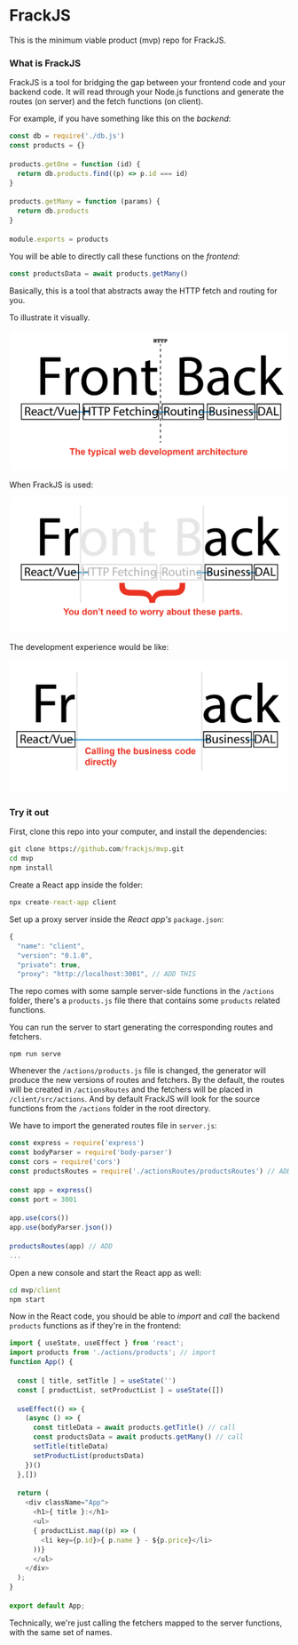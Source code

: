 # FrackJS

This is the minimum viable product (mvp) repo for FrackJS.

### What is FrackJS

FrackJS is a tool for bridging the gap between your frontend code and your backend code. It will read through your Node.js functions and generate the routes (on server) and the fetch functions (on client).

For example, if you have something like this on the *backend*:

```js
const db = require('./db.js')
const products = {}

products.getOne = function (id) {
  return db.products.find((p) => p.id === id)
}

products.getMany = function (params) {
  return db.products
}

module.exports = products
```

You will be able to directly call these functions on the *frontend*:

```js
const productsData = await products.getMany()
```

Basically, this is a tool that abstracts away the HTTP fetch and routing for you.

To illustrate it visually.

![](https://github.com/frackjs/mvp/blob/master/README-assets/diagram-1.png)

When FrackJS is used:

![](https://github.com/frackjs/mvp/blob/master/README-assets/diagram-2.png)

The development experience would be like:

![](https://github.com/frackjs/mvp/blob/master/README-assets/diagram-3.png)

### Try it out

First, clone this repo into your computer, and install the dependencies:

```cmd
git clone https://github.com/frackjs/mvp.git
cd mvp
npm install
```

Create a React app inside the folder:

```cmd
npx create-react-app client
```

Set up a proxy server inside the *React app's* `package.json`:
```js
{
  "name": "client",
  "version": "0.1.0",
  "private": true,
  "proxy": "http://localhost:3001", // ADD THIS
```

The repo comes with some sample server-side functions in the `/actions` folder, there's a `products.js` file there that contains some `products` related functions.

You can run the server to start generating the corresponding routes and fetchers.

```
npm run serve
```

Whenever the `/actions/products.js` file is changed, the generator will produce the new versions of routes and fetchers. By the default, the routes will be created in `/actionsRoutes` and the fetchers will be placed in `/client/src/actions`. And by default FrackJS will look for the source functions from the `/actions` folder in the root directory.

We have to import the generated routes file in `server.js`:

```js
const express = require('express')
const bodyParser = require('body-parser')
const cors = require('cors')
const productsRoutes = require('./actionsRoutes/productsRoutes') // ADD

const app = express()
const port = 3001

app.use(cors())
app.use(bodyParser.json())

productsRoutes(app) // ADD
...
```

Open a new console and start the React app as well:

```cmd
cd mvp/client
npm start
```

Now in the React code, you should be able to *import* and *call* the backend `products` functions as if they're in the frontend:

```js
import { useState, useEffect } from 'react';
import products from './actions/products'; // import
function App() {

  const [ title, setTitle ] = useState('')
  const [ productList, setProductList ] = useState([])

  useEffect(() => {
    (async () => {
      const titleData = await products.getTitle() // call
      const productsData = await products.getMany() // call
      setTitle(titleData)
      setProductList(productsData)
    })()
  },[])

  return (
    <div className="App">
      <h1>{ title }:</h1>
      <ul>
      { productList.map((p) => (
        <li key={p.id}>{ p.name } - ${p.price}</li>
      ))}
      </ul>
    </div>
  );
}

export default App;
```
Technically, we're just calling the fetchers mapped to the server functions, with the same set of names.
